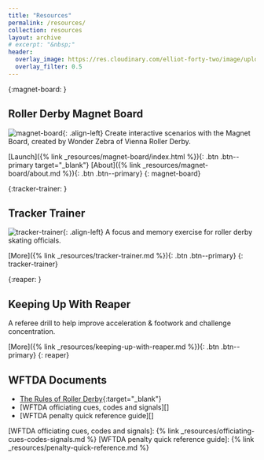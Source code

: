 ```yaml
---
title: "Resources"
permalink: /resources/
collection: resources
layout: archive
# excerpt: "&nbsp;"
header:
  overlay_image: https://res.cloudinary.com/elliot-forty-two/image/upload/f_auto,q_auto,c_scale,w_1280/officially-awesome/photos/P4150128_oxeaat.jpg
  overlay_filter: 0.5
---
```


{:magnet-board: }
## Roller Derby Magnet Board
![magnet-board](https://res.cloudinary.com/elliot-forty-two/image/upload/c_scale,w_600/f_auto,q_auto,c_crop,g_auto,r_5,w_200,h_150/officially-awesome/screenshots/magnet-board_wtfcoo.png){: .align-left}
Create interactive scenarios with the Magnet Board, created by Wonder Zebra of Vienna Roller Derby.

[Launch]({% link _resources/magnet-board/index.html %}){: .btn .btn--primary target="_blank"}
[About]({% link _resources/magnet-board/about.md %}){: .btn .btn--primary}
{: magnet-board}


{:tracker-trainer: }
## Tracker Trainer
![tracker-trainer](https://res.cloudinary.com/elliot-forty-two/image/upload/c_scale,w_400/f_auto,q_auto,c_crop,g_auto,r_5,w_200,h_150/officially-awesome/screenshots/tracker-trainer-2_whbfzq.png){: .align-left}
A focus and memory exercise for roller derby skating officials.

[More]({% link _resources/tracker-trainer.md %}){: .btn .btn--primary}
{: tracker-trainer}


{:reaper: }
## Keeping Up With Reaper
A referee drill to help improve acceleration & footwork and challenge concentration.

[More]({% link _resources/keeping-up-with-reaper.md %}){: .btn .btn--primary}
{: reaper}


## WFTDA Documents
- [The Rules of Roller Derby][]{:target="_blank"}
- [WFTDA officiating cues, codes and signals][]
- [WFTDA penalty quick reference guide][]

[The Rules of Roller Derby]: <https://rules.wftda.com> "The Rules of Flat Track Roller Derby"
[WFTDA officiating cues, codes and signals]: {% link _resources/officiating-cues-codes-signals.md %}
[WFTDA penalty quick reference guide]: {% link _resources/penalty-quick-reference.md %}
